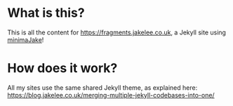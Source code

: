# What is this?

This is all the content for <https://fragments.jakelee.co.uk>, a Jekyll site using [minimaJake](https://github.com/JakeSteam/minimaJake)!

# How does it work?

All my sites use the same shared Jekyll theme, as explained here: https://blog.jakelee.co.uk/merging-multiple-jekyll-codebases-into-one/
